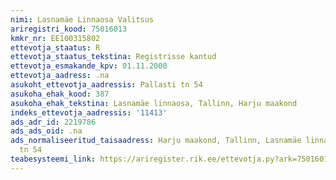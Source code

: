 ```yaml
---
nimi: Lasnamäe Linnaosa Valitsus
ariregistri_kood: 75016013
kmkr_nr: EE100315802
ettevotja_staatus: R
ettevotja_staatus_tekstina: Registrisse kantud
ettevotja_esmakande_kpv: 01.11.2000
ettevotja_aadress: .na
asukoht_ettevotja_aadressis: Pallasti tn 54
asukoha_ehak_kood: 387
asukoha_ehak_tekstina: Lasnamäe linnaosa, Tallinn, Harju maakond
indeks_ettevotja_aadressis: '11413'
ads_adr_id: 2219786
ads_ads_oid: .na
ads_normaliseeritud_taisaadress: Harju maakond, Tallinn, Lasnamäe linnaosa, Pallasti
  tn 54
teabesysteemi_link: https://ariregister.rik.ee/ettevotja.py?ark=75016013&ref=rekvisiidid
---
```

